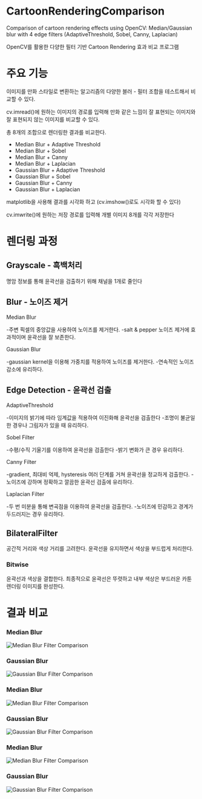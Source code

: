 # CartoonRenderingComparison
Comparison of cartoon rendering effects using OpenCV: Median/Gaussian blur with 4 edge filters (AdaptiveThreshold, Sobel, Canny, Laplacian)

OpenCV를 활용한 다양한 필터 기반 Cartoon Rendering 효과 비교 프로그램

# 주요 기능
이미지를 만화 스타일로 변환하는 알고리즘의 다양한 블러 - 필터 조합을 테스트해서 비교할 수 있다.

cv.imread()에 원하는 이미지의 경로를 입력해 만화 같은 느낌이 잘 표현되는 이미지와 잘 표현되지 않는 이미지를 비교할 수 있다.

총 8개의 조합으로 렌더링한 결과를 비교한다.
- Median Blur + Adaptive Threshold
- Median Blur + Sobel
- Median Blur + Canny
- Median Blur + Laplacian
- Gaussian Blur + Adaptive Threshold
- Gaussian Blur + Sobel
- Gaussian Blur + Canny
- Gaussian Blur + Laplacian

matplotlib을 사용해 결과를 시각화 하고 (cv.imshow()로도 시각화 할 수 있다)

cv.imwrite()에 원하는 저장 경로를 입력해 개별 이미지 8개를 각각 저장한다

# 렌더링 과정

## Grayscale - 흑백처리
명암 정보를 통해 윤곽선을 검출하기 위해 채널을 1개로 줄인다

## Blur - 노이즈 제거
Median Blur

-주변 픽셀의 중앙값을 사용하여 노이즈를 제거한다.
-salt & pepper 노이즈 제거에 효과적이며 윤곽선을 잘 보존한다.

Gaussian Blur

-gaussian kernel을 이용해 가중치를 적용하여 노이즈를 제거한다.
-연속적인 노이즈 감소에 유리하다.

## Edge Detection - 윤곽선 검출
AdaptiveThreshold

-이미지의 밝기에 따라 임계값을 적용하여 이진화해 윤곽선을 검출한다
-조명이 불균일한 경우나 그림자가 있을 때 유리하다.

Sobel Filter

-수평/수직 기울기를 이용하여 윤곽선을 검출한다
-밝기 변화가 큰 경우 유리하다.

Canny Filter

-gradient, 최대비 억제, hysteresis 여러 단계를 거쳐 윤곽선을 정교하게 검출한다.
-노이즈에 강하며 정확하고 깔끔한 윤곽선 검출에 유리하다.

Laplacian Filter

-두 번 미분을 통해 변곡점을 이용하여 윤곽선을 검출한다.
-노이즈에 민감하고 경계가 두드러지는 경우 유리하다.

## BilateralFilter
공간적 거리와 색상 거리를 고려한다.
윤곽선을 유지하면서 색상을 부드럽게 처리한다.

### Bitwise
윤곽선과 색상을 결합한다.
최종적으로 윤곽선은 뚜렷하고 내부 색상은 부드러운 카툰 렌더링 이미지를 완성한다.

# 결과 비교
### Median Blur


![Median Blur Filter Comparison](./images/dragonball/MedianD.png)

### Gaussian Blur


![Gaussian Blur Filter Comparison](./images/dragonball/GaussianD.png)


### Median Blur


![Median Blur Filter Comparison](./images/elephant/MedianE.png)


### Gaussian Blur


![Gaussian Blur Filter Comparison](./images/elephant/GaussianE.png)


### Median Blur


![Median Blur Filter Comparison](./images/sketch/MedianS.png)


### Gaussian Blur


![Gaussian Blur Filter Comparison](./images/sketch/GaussianS.png)

